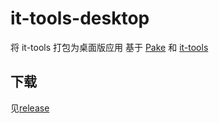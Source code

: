 # it-tools-desktop
将 it-tools 打包为桌面版应用
基于 [Pake](https://github.com/tw93/Pake) 和 [it-tools](https://github.com/CorentinTh/it-tools)

## 下载
见[release](https://github.com/okatu-loli/it-tools-desktop/releases)
